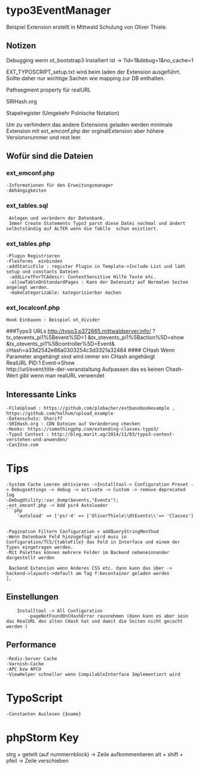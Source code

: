 # typo3EventManager

Beispiel Extension erstellt in Mittwald Schulung  von Oliver Thiele. 



## Notizen
Debugging wenn ot_bootstrap3 Installiert ist -> ?id=1&debug=1&no_cache=1

EXT_TYPOSCRIPT_setup.txt wird beim laden der Extension ausgeführt.
Sollte daher nur wichtige Sachen wie mapping zur DB enthalten. 

Pathsegment property für realURL 

SRIHash.org

Stapelregister (Umgekehr Polnische Notation)

Um zu verhindern das andere Extensions geladen werden minimale Extension mit ext_emconf.php der orginalExtension aber höhere Versionsnummer und rest leer.

## Wofür sind die Dateien

  ### ext_emconf.php 
	-Informationen für den Erweitungsmanager 
	-Abhängigkeiten
	
  ### ext_tables.sql	
  	 Anlegen und verändern der Datenbank. 
  	 Immer Create Statements Typo3 parst diese Datei nochmal und ändert selbstständig auf ALTER wenn die Tablle  schon existiert.
  
  ### ext_tables.php
  	-Plugin Registrieren
  	-Flexforms	einbinden
  	-addStaticFile : register Plugin in Template->Include List und lädt setup und constants Dateien 
     -addLLrefForTCAdescr: ContextSensitive Hilfe Texte etc.
     -allowTableOnStandardPages : Kann der Datensatz auf Normalen Seiten angelegt werden. 
     -makeCategorizable: kategorisierbar machen   

  	
  	
  	
  ### ext_localconf.php 
  	Hook Einbauen : Beispiel ot_divider 
  	
  
###Typo3 URLs
  	http://typo3.p372665.mittwaldserver.info/
  	?tx_otevents_pi1%5Bevent%5D=1
  	&tx_otevents_pi1%5Baction%5D=show
  	&tx_otevents_pi1%5Bcontroller%5D=Event&
  	cHash=a33d2542e86a0303254c3d3321a32484
  	#### CHash 
  		Wenn Parameter angehängt sind wird immer ein CHash angehängt 		
  	RealURL PID:1 Event->Show		
  	http://url/event/title-der-veranstaltung
  	Aufpassen das es keinen Chash-Wert gibt wenn man realURL verwendet
  	



## Interessante Links 
	-FileUpload : https://github.com/plobacher/extbasebookexample , https://github.com/helhum/upload_example
	-Datenschutz: Shariff
	-SRIHash.org : CDN Dateien auf Veränderung checken	
	-Hooks: https://somethingphp.com/extending-classes-typo3/
	-Typo3 Context : http://blog.marit.ag/2014/11/03/typo3-context-verstehen-und-anwenden/
	-CanIUse.com 
# Tips
	-System Cache Leeren aktivieren ->Installtool-> Configuration Preset -> Debugsettings -> debug -> activate -> Custom -> remove deprecated log 
	-DebugUtility::var_dump($events,"Events");
	-ext_emconf.php -> Add psr4 Autoloader   
	```php
		'autoload' => ['psr-4' => ['OliverThiele\\OtEvents\\'=> 'Classes']
		
		
	-Pagination Filtern Configuration > addQueryStringMenthod	
    -Wenn Datenbank Feld hinzugefügt wird muss in Configuration/TCS/{tableFile} das Feld in Interface und einem der Types eingetragen werden.       
    -Mit Palettes können mehrere Felder im Backend nebeneinnander dargestellt werden       
           
     Backend Extension wenn Anderes CSS etc. dann kann das über -> backend->layouts->default am Tag f:becontainer geladen werden                                           ],
## Einstellungen 
		Installtool -> All Configuration 
			-pageNotFoundOnCHashError rausnehmen (dann kann es aber sein das RealURL den alten CHash hat und damit die Seiten nicht gecacht werden )
## Performance 
	-Redis-Server Cache 
	-Varnish-Cache
	-APC bzw APCU
	-ViewHelper schneller wenn CompilableInterface Implementiert wird 

 



	



# TypoScript 
	-Constanten Auslesen {$name}








# phpStorm Key
 strg + geteilt (auf nummernblock) -> Zeile aufkommentieren
alt + shift + pfeil -> Zeile verschieben










